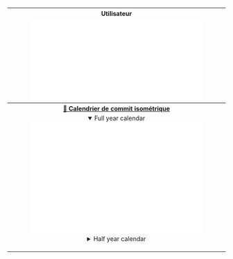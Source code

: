 <table>
  <tr>
    <th align="center">Utilisateur</th>
  </tr>
  <tr>
    <td align="center">
     <img alt="" width="400" src="https://github.com/AurelienADVANCED/AurelienADVANCED/blob/main/metrics.classic.svg" alt=""></img>
    </td>
  </tr>
  <tr>
    <th><a href="source/plugins/isocalendar/README.md">📅 Calendrier de commit isométrique</a></th>
  </tr>
  <tr>
        <td  align="center">
        <details open><summary>Full year calendar</summary><img alt="" width="400" src="https://github.com/lowlighter/metrics/blob/examples/metrics.plugin.isocalendar.fullyear.svg" alt=""></img></details>
        <details><summary>Half year calendar</summary><img alt="" width="400" src="https://github.com/lowlighter/metrics/blob/examples/metrics.plugin.isocalendar.svg" alt=""></img></details>
        <img width="900" height="1" alt="">
      </td>
  </tr> 
  </table>

